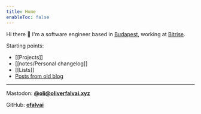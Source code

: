 ```yaml
---
title: Home
enableToc: false
---
```


Hi there 👋
I'm a software engineer based in [Budapest](https://en.wikipedia.org/wiki/Budapest), working at [Bitrise](https://bitrise.io/).

Starting points:
- [[Projects]]
- [[notes/Personal changelog]]
- [[Lists]]
- [Posts from old blog](/tags/blog)

---

Mastodon: [**@oli@oliverfalvai.xyz**](https://mastodon.oliverfalvai.xyz/@oli)

GitHub: [**ofalvai**](https://github.com/ofalvai)